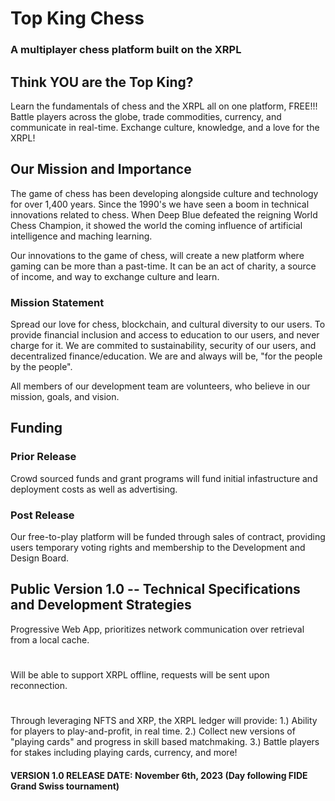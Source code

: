 # Top King Chess
### A multiplayer chess platform built on the XRPL
## Think YOU are the Top King?
Learn the fundamentals of chess and the XRPL all on one platform, FREE!!!
Battle players across the globe, trade commodities, currency, and communicate in real-time. Exchange culture, knowledge, and a love for the XRPL! 

## Our Mission and Importance
The game of chess has been developing alongside culture and technology for over 1,400 years. Since the 1990's we have seen a boom in technical innovations related to chess. When Deep Blue defeated the reigning World Chess Champion, it showed the world the coming influence of artificial intelligence and maching learning. 

Our innovations to the game of chess, will create a new platform where gaming can be more than a past-time. It can be an act of charity, a source of income, and way to exchange culture and learn.

### Mission Statement
Spread our love for chess, blockchain, and cultural diversity to our users. To provide financial inclusion and access to education to our users, and never charge for it. We are commited to sustainability, security of our users, and decentralized finance/education. We are and always will be, "for the people by the people".

All members of our development team are volunteers, who believe in our mission, goals, and vision.

## Funding
### Prior Release
Crowd sourced funds and grant programs will fund initial infastructure and deployment costs as well as advertising. 
### Post Release
Our free-to-play platform will be funded through sales of contract, providing users temporary voting rights and membership to the Development and Design Board. 

## Public Version 1.0 -- Technical Specifications and Development Strategies

Progressive Web App, prioritizes network communication over retrieval from a local cache.
#
Will be able to support XRPL offline, requests will be sent upon reconnection.
#
Through leveraging NFTS and XRP, the XRPL ledger will provide:
1.) Ability for players to play-and-profit, in real time. 
2.) Collect new versions of "playing cards" and progress in skill based matchmaking. 
3.) Battle players for stakes including playing cards, currency, and more!


####  VERSION 1.0 RELEASE DATE: November 6th, 2023 (Day following FIDE Grand Swiss tournament)
